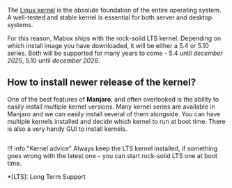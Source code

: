 


The [Linux kernel](https://kernel.org) is the absolute foundation of the entire operating system. A well-tested and stable kernel is essential for both server and desktop systems.

For this reason, Mabox ships with the rock-solid LTS kernel. Depending on which install image you have downloaded, it will be either a 5.4 or 5.10 series. Both will be supported for many years to come - 5.4 until *december 2025*, 5.10 until *december 2026*.


## How to install newer release of the kernel?

One of the best features of **Manjaro**, and often overlooked is the ability to easily install multiple kernel versions.
Many kernel series are available in Manjaro and we can easily install several of them alongside.
You can have multiple kernels installed and decide which kernel to run at boot time.
There is also a very handy GUI to install kernels.

<div class="gal1">
    <a href="../../img/msm-kernel.jpg" title="Kernel installation"><img src="../../img/msm-kernel.jpg" alt="" /></a>
</div>

!!! info "Kernel advice"
    Always keep the LTS kernel installed, if something goes wrong with the latest one – you can start rock-solid LTS one at boot time.




*[LTS]: Long Term Support

